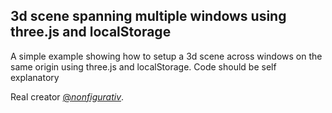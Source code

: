 ## 3d scene spanning multiple windows using three.js and localStorage

A simple example showing how to setup a 3d scene across windows on the same origin using three.js and localStorage. Code should be self explanatory

Real creator [@_nonfigurativ_](https://twitter.com/_nonfigurativ_).